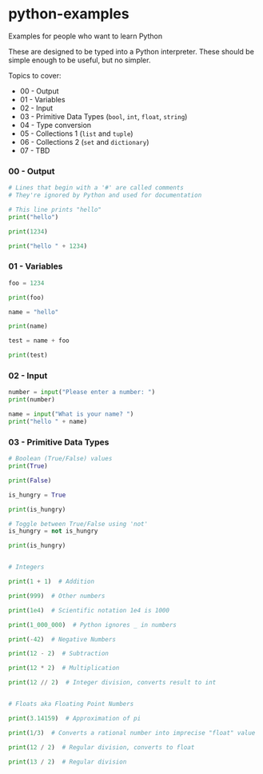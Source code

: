# python-examples
Examples for people who want to learn Python

These are designed to be typed into a Python interpreter. These should be simple enough to be useful, but no simpler.

Topics to cover:

* 00 - Output
* 01 - Variables
* 02 - Input
* 03 - Primitive Data Types (`bool`, `int`, `float`, `string`)
* 04 - Type conversion
* 05 - Collections 1 (`list` and `tuple`)
* 06 - Collections 2 (`set` and `dictionary`)
* 07 - TBD


### 00 - Output

```python
# Lines that begin with a '#' are called comments
# They're ignored by Python and used for documentation

# This line prints "hello"
print("hello")

print(1234)

print("hello " + 1234)

```


### 01 - Variables

```python
foo = 1234

print(foo)

name = "hello"

print(name)

test = name + foo

print(test)
```

### 02 - Input

```python
number = input("Please enter a number: ")
print(number)

name = input("What is your name? ")
print("hello " + name)
```


### 03 - Primitive Data Types

```python
# Boolean (True/False) values
print(True)

print(False)

is_hungry = True

print(is_hungry)

# Toggle between True/False using 'not'
is_hungry = not is_hungry

print(is_hungry)


# Integers

print(1 + 1)  # Addition

print(999)  # Other numbers

print(1e4)  # Scientific notation 1e4 is 1000

print(1_000_000)  # Python ignores _ in numbers

print(-42)  # Negative Numbers

print(12 - 2)  # Subtraction

print(12 * 2)  # Multiplication

print(12 // 2)  # Integer division, converts result to int


# Floats aka Floating Point Numbers

print(3.14159)  # Approximation of pi

print(1/3)  # Converts a rational number into imprecise "float" value

print(12 / 2)  # Regular division, converts to float

print(13 / 2)  # Regular division


